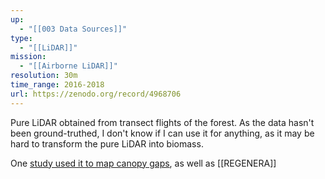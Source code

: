 ```yaml
---
up:
  - "[[003 Data Sources]]"
type:
  - "[[LiDAR]]"
mission:
  - "[[Airborne LiDAR]]"
resolution: 30m
time_range: 2016-2018
url: https://zenodo.org/record/4968706
---
```

Pure LiDAR obtained from transect flights of the forest. As the data hasn't been ground-truthed, I don't know if I can use it for anything, as it may be hard to transform the pure LiDAR into biomass.

One [study used it to map canopy gaps](https://besjournals-onlinelibrary-wiley-com.proxy3.library.mcgill.ca/doi/full/10.1111/1365-2745.14003), as well as [[REGENERA]]